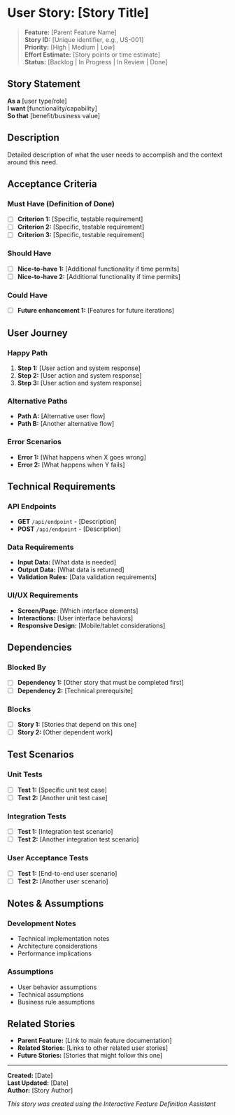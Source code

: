 # User Story: [Story Title]

> **Feature:** [Parent Feature Name]  
> **Story ID:** [Unique identifier, e.g., US-001]  
> **Priority:** [High | Medium | Low]  
> **Effort Estimate:** [Story points or time estimate]  
> **Status:** [Backlog | In Progress | In Review | Done]

## Story Statement

**As a** [user type/role]  
**I want** [functionality/capability]  
**So that** [benefit/business value]

## Description

Detailed description of what the user needs to accomplish and the context around this need.

## Acceptance Criteria

### Must Have (Definition of Done)
- [ ] **Criterion 1:** [Specific, testable requirement]
- [ ] **Criterion 2:** [Specific, testable requirement]
- [ ] **Criterion 3:** [Specific, testable requirement]

### Should Have
- [ ] **Nice-to-have 1:** [Additional functionality if time permits]
- [ ] **Nice-to-have 2:** [Additional functionality if time permits]

### Could Have
- [ ] **Future enhancement 1:** [Features for future iterations]

## User Journey

### Happy Path
1. **Step 1:** [User action and system response]
2. **Step 2:** [User action and system response]
3. **Step 3:** [User action and system response]

### Alternative Paths
- **Path A:** [Alternative user flow]
- **Path B:** [Another alternative flow]

### Error Scenarios
- **Error 1:** [What happens when X goes wrong]
- **Error 2:** [What happens when Y fails]

## Technical Requirements

### API Endpoints
- **GET** `/api/endpoint` - [Description]
- **POST** `/api/endpoint` - [Description]

### Data Requirements
- **Input Data:** [What data is needed]
- **Output Data:** [What data is returned]
- **Validation Rules:** [Data validation requirements]

### UI/UX Requirements
- **Screen/Page:** [Which interface elements]
- **Interactions:** [User interface behaviors]
- **Responsive Design:** [Mobile/tablet considerations]

## Dependencies

### Blocked By
- [ ] **Dependency 1:** [Other story that must be completed first]
- [ ] **Dependency 2:** [Technical prerequisite]

### Blocks
- [ ] **Story 1:** [Stories that depend on this one]
- [ ] **Story 2:** [Other dependent work]

## Test Scenarios

### Unit Tests
- [ ] **Test 1:** [Specific unit test case]
- [ ] **Test 2:** [Another unit test case]

### Integration Tests
- [ ] **Test 1:** [Integration test scenario]
- [ ] **Test 2:** [Another integration test scenario]

### User Acceptance Tests
- [ ] **Test 1:** [End-to-end user scenario]
- [ ] **Test 2:** [Another user scenario]

## Notes & Assumptions

### Development Notes
- Technical implementation notes
- Architecture considerations
- Performance implications

### Assumptions
- User behavior assumptions
- Technical assumptions
- Business rule assumptions

## Related Stories

- **Parent Feature:** [Link to main feature documentation]
- **Related Stories:** [Links to other related user stories]
- **Future Stories:** [Stories that might follow this one]

---

**Created:** [Date]  
**Last Updated:** [Date]  
**Author:** [Story Author]

*This story was created using the Interactive Feature Definition Assistant*

